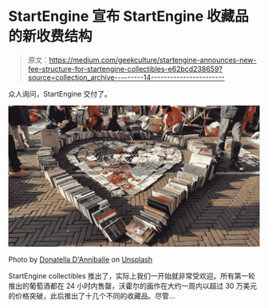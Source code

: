 # StartEngine 宣布 StartEngine 收藏品的新收费结构

> 原文：<https://medium.com/geekculture/startengine-announces-new-fee-structure-for-startengine-collectibles-e62bcd238659?source=collection_archive---------14----------------------->

众人询问，StartEngine 交付了。

![](img/60ffc939ac584ee869aa0ef22eccbec6.png)

Photo by [Donatella D'Anniballe](https://unsplash.com/@donapuntotella?utm_source=medium&utm_medium=referral) on [Unsplash](https://unsplash.com?utm_source=medium&utm_medium=referral)

StartEngine collectibles 推出了，实际上我们一开始就非常受欢迎。所有第一轮推出的葡萄酒都在 24 小时内售罄，沃霍尔的画作在大约一周内以超过 30 万美元的价格突破，此后推出了十几个不同的收藏品。尽管…